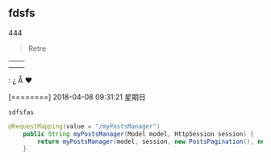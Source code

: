 ## fdsfs
444
> Retre

|   |   |
| ------------ | ------------ |
|   |   |
|   |   |


&#58; &iquest; &Aring; &hearts;





[========]
2018-04-08 09:31:21 星期日

    sdfsfas
	
	

```java
@RequestMapping(value = "/myPostsManager")
    public String myPostsManager(Model model, HttpSession session) {
        return myPostsManager(model, session, new PostsPagination(), null);
    }
```